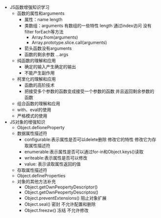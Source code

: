 - JS函数增强知识学习  
  - 函数的属性和arguments
    - 属性：name length
    - 类数组：arguments 有数组的一些特性 length 通过index访问 没有filter forEach等方法
      - Array.from(arguments)
      - Array.prototype.slice.call(arguments)
    - 箭头函数没有arguments
    - 函数的剩余参数 ...args
  - 纯函数的理解和应用
    - 确定的输入产生确定的输出
    - 不能产生副作用
  - 柯里化的理解和应用
    - 函数的高阶技术
    - 把接受多个参数的函数变成接受一个参数的函数 并且返回剩余参数的函数
  - 组合函数的理解和应用
  - with、eval的使用
  - 严格模式的使用
- JS对象的增强知识
  - Object.defioneProperty
  - 数据属性描述符
    - configurable:表示属性是否可以delete删除 修改它的特性 修改它为存取属性描述符
    - enumerable:表示属性是否可以通过for-in和Object.keys()读取
    - writeable:表示属性是否可以修改
    - value: 表示读取属性返回的值
  - 存取属性描述符
  - Object.defineProperties
  - 对象的其他方法补充
    - Object.getOwnPeopertyDescriptor()
    - Object.getOwnPeopertyDescriptos()
    - Object.preventExtensions() 阻止对象扩展
    - Object.seal() 密封 不允许配置和删除
    - Object.freezw() 冻结 不允许修改